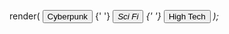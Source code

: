 render(
    <Arwes>
        <Button>Cyberpunk</Button>
        {' '}
        <Button mode='success'>
          <i className='mdi mdi-chemical-weapon' /> Sci Fi
        </Button>
        {' '}
        <Button mode='alert'>
          High Tech <i className='mdi mdi-robot' />
        </Button>
    </Arwes>
);
